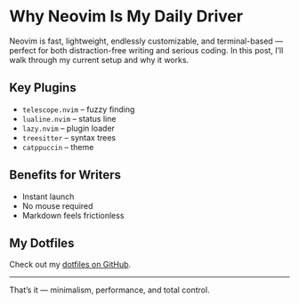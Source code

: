 # Why Neovim Is My Daily Driver

Neovim is fast, lightweight, endlessly customizable, and terminal-based — perfect for both distraction-free writing and serious coding. In this post, I’ll walk through my current setup and why it works.

## Key Plugins

- `telescope.nvim` – fuzzy finding
- `lualine.nvim` – status line
- `lazy.nvim` – plugin loader
- `treesitter` – syntax trees
- `catppuccin` – theme

## Benefits for Writers

- Instant launch
- No mouse required
- Markdown feels frictionless

## My Dotfiles

Check out my [dotfiles on GitHub](https://github.com/thebluenowhere/.dotfiles/tree/main/neovim/.config/nvim).

---

That’s it — minimalism, performance, and total control.
